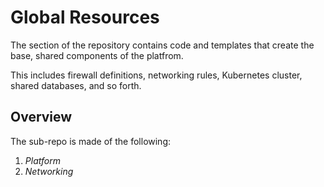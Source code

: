 # Global Resources

The section of the repository contains code and templates that create the base, shared components of the platfrom.

This includes firewall definitions, networking rules, Kubernetes cluster, shared databases, and so forth. 

## Overview

The sub-repo is made of the following:

1. *Platform*
1. *Networking*
